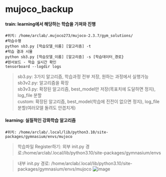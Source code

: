 # mujoco_backup

#### train: learning에서 해당하는 학습을 가져와 진행
    #위치: /home/arclab/.mujoco273/mujoco-2.3.7/gym_solutions/
    #학습수행
    python sb3.py [학습모델_이름] [알고리즘] -t 
    #학습 결과 시뮬
    python sb3.py [학습모델_이름] [알고리즘] -s [학습데이터_경로}
    #텐서보드 - 학습 실시간 확인
    tensorboard --logdir logs

> sb3.py: 3가지 알고리즘, 학습과정 전부 저장, 원하는 과정에서 실행가능    
> sb3v2.py: 알고리즘을 확장    
> sb3v3.py: 확장된 알고리즘, best_model만 저장(목표치에 도달하면 정지), log_file 분할    
> custom: 확장된 알고리즘, best_model(학습에 진전이 없으면 정지), log_file 분할(여러모델 돌려도 안겹치게)    

#### learning: 실질적인 강화학습 알고리즘
    #위치: /home/arclab/.local/lib/python3.10/site-packages/gymnasium/envs/mujoco

> 학습파일 Register하기:
> 외부 init.py
> 경로:/home/arclab/.local/lib/python3.10/site-packages/gymnasium/envs


> 내부 init.py
> 경로: /home/arclab/.local/lib/python3.10/site-packages/gymnasium/envs/mujoco
![image](https://github.com/user-attachments/assets/254d4a17-dea2-4604-b6f7-953eeedff2ed)
